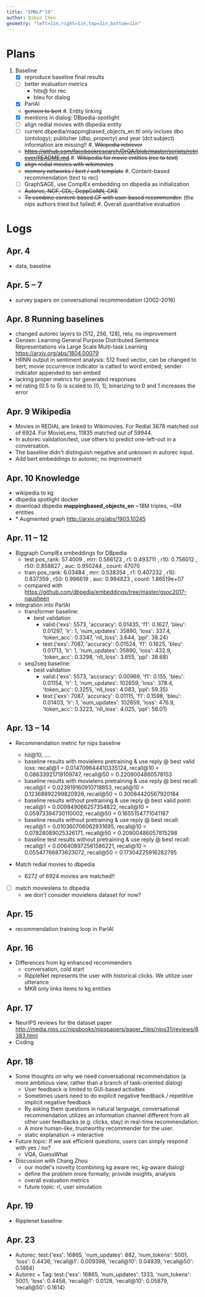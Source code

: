 ```yaml
---
title: "EMNLP'19"
author: Qibin Chen
geometry: "left=1in,right=1in,top=1in,bottom=1in"
---
```


# Plans

1. Baseline
    - [x] reproduce baseline final results
    - [ ] better evaluation metrics
        - hits@ for rec
        - bleu for dialog
    - [x] ParlAI
    - ~~gensen to bert~~
#. Entity linking
    - [x] mentions in dialog: DBpedia-spotlight
    - [ ] align redial movies with dbpedia entity
    - [ ] current dbpedia/mappingbased_objects_en.ttl only inclues dbo (ontology); publisher (dbp, property)  and year (dct:subject) information are missing!!
#. ~~Wikipedia retriever~~
    - ~~<https://github.com/facebookresearch/DrQA/blob/master/scripts/retriever/README.md>~~
#. ~~Wikipedia for movie entities (rec to text)~~
    - [x] ~~align redial movies with wikimovies~~
    - ~~memory networks / bert / soft template~~
#. Content-based recommendation (text to rec)
    - [ ] GraphSAGE, use ComplEx embedding on dbpedia as initialization
    - ~~Autorec, NCF, CDL, DeppCoNN, CKE~~
    - ~~To combine content-based CF with user-based recommender.~~ (the nips authors tried but failed)
#. Overall quantitative evaluation

# Logs

## Apr. 4

- data, baseline

## Apr. 5 – 7

- survey papers on conversational recommendation (2002-2016)

## Apr. 8 Running baselines

- changed autorec layers to \[512, 256, 128\], relu, no improvement
- Gensen: Learning General Purpose Distributed Sentence Representations via Large Scale Multi-task Learning <https://arxiv.org/abs/1804.00079>
- HRNN output in sentiment analysis: 512 fixed vector, can be changed to bert; movie occurrence indicator is catted to word embed; sender indicator appended to sen embed
- lacking proper metrics for generated responses
- ml rating (0.5 to 5) is scaled to \[0, 1\]; binarizing to 0 and 1 increases the error

## Apr. 9 Wikipedia

- Movies in REDIAL are linked to Wikimovies. For Redial 3678 matched out of 6924. For MovieLens, 11835 matched out of 59944.
- In autorec validation/test, use others to predict one-left-out in a conversation.
- The baseline didn't distinguish negative and unknown in autorec input.
- Add bert embeddings to autorec; no improvement

## Apr. 10 Knowledge

- wikipedia to kg
- dbpedia spotlight docker
- download dbpedia **mappingbased\_objects\_en** \~18M triples, \~6M entities
- \* Augmented graph <http://arxiv.org/abs/1903.10245>

## Apr. 11 – 12

- Biggraph ComplEx embeddings for DBpedia
    - test pos\_rank: 57.4009 , mrr: 0.586123 , r1: 0.493711 , r10: 0.756012 , r50: 0.858827 , auc: 0.950244 , count: 47070
    - train pos\_rank: 6.03484 , mrr: 0.538354 , r1: 0.407232 , r10: 0.837359 , r50: 0.996619 , auc: 0.994823 , count: 1.86519e+07
    - compared with <https://github.com/dbpedia/embeddings/tree/master/gsoc2017-nausheen>
- Integration into ParlAI
    - transformer baseline:
        - best validation
            - valid:{'exs': 5573, 'accuracy': 0.01435, 'f1': 0.1627, 'bleu': 0.01297, 'lr': 1, 'num_updates': 35890, 'loss': 337.4, 'token_acc': 0.3347, 'nll_loss': 3.644, 'ppl': 38.24}
            - test:{'exs': 7087, 'accuracy': 0.01524, 'f1': 0.1625, 'bleu': 0.01713, 'lr': 1, 'num_updates': 35890, 'loss': 432.9, 'token_acc': 0.3298, 'nll_loss': 3.655, 'ppl': 38.68}
    - seq2seq baseline:
        - best validation
            - valid:{'exs': 5573, 'accuracy': 0.00969, 'f1': 0.155, 'bleu': 0.01154, 'lr': 1, 'num\_updates': 102659, 'loss': 378.4, 'token\_acc': 0.3255, 'nll\_loss': 4.083, 'ppl': 59.35}
            - test:{'exs': 7087, 'accuracy': 0.01115, 'f1': 0.1598, 'bleu': 0.01403, 'lr': 1, 'num\_updates': 102659, 'loss': 476.9, 'token\_acc': 0.3223, 'nll\_loss': 4.025, 'ppl': 56.01}

## Apr. 13 – 14

- Recommendation metric for nips baseline
    - hit@10, ....
    <!-- - baseline results with movielens pretraining & use reply @ best valid point: recall@1 = 0.03138, recall@10 = 0.15231, recall@50 = 0.32957 -->
    - baseline results with movielens pretraining & use reply @ best valid loss: recall@1 = 0.014709644410335124, recall@10 = 0.08633921719109747, recall@50 = 0.2209004860578153
    - baseline results with movielens pretraining & use reply @ best recall: recall@1 = 0.023919160910718853, recall@10 = 0.12368892299820926, recall@50 = 0.30084420567920184
    <!-- - baseline results without pretraining & use reply @ best valid point: recall@1 = 0.0149505051535871, recall@10 = 0.10296969078477396, recall@50 = 0.22435962853352384 -->
    - baseline results without pretraining & use reply @ best valid point: recall@1 = 0.009849066257354822, recall@10 = 0.05973394730110002, recall@50 = 0.1655154771041187
    - baseline results without pretraining & use reply @ best recall: recall@1 = 0.010360706062931695, recall@10 = 0.07828089025326171, recall@50 = 0.20900486057815298
    - baseline test results without pretraining & use reply @ best recall: recall@1 = 0.006408972561586221, recall@10 = 0.05547766873623072, recall@50 = 0.17304225916282795

- Match redial movies to dbpedia
    - 6272 of 6924 movies are matched!!
- [ ] match movieslens to dbpedia
    - we don't consider movielens dataset for now?

## Apr. 15

- recommendation training loop in ParlAI

## Apr. 16

- Differences from kg enhanced recommenders
    - conversation, cold start
    - RippleNet represents the user with historical clicks. We utilize user utterance
    - MKR only links items to kg entities
    <!-- - our recommended item corresponds to an entity in the knowledge graph (In MKR, items are associated with entities.) -->

## Apr. 17

- NeurIPS reviews for the dataset paper <http://media.nips.cc/nipsbooks/nipspapers/paper_files/nips31/reviews/6383.html>
- Coding

## Apr. 18

- Some thoughts on why we need conversational recommendation (a more ambitious view, rather than a branch of task-oriented dialog)
    - User feedback is limited to GUI-based activities
    - Sometimes users need to do explicit negative feedback / repetitive implicit negative feedback
    - By asking them questions in natural language, conversational recommendation utilizes an information channel different from all other user feedbacks (e.g. clicks, stay) in real-time recommendation.
    - A more human-like, trustworthy recommender for the user.
    - static explanation -> interactive
- Future topic: If we ask efficient questions, users can simply respond with yes / no?
    - VQA, GuessWhat
- Discussion with Chang Zhou
    - our model's novelty (combining kg aware rec, kg-aware dialog)
    - define the problem more formally; provide insights, analysis
    - overall evaluation metrics
    - future topic: rl, user simulation

## Apr. 19

- Ripplenet baseline

## Apr. 23

- Autorec: test:{'exs': 16865, 'num_updates': 882, 'num_tokens': 5001, 'loss': 0.4436, 'recall@1': 0.009398, 'recall@10': 0.04939, 'recall@50': 0.1464}
- Autorec + Tag: test:{'exs': 16865, 'num_updates': 1333, 'num_tokens': 5001, 'loss': 0.4458, 'recall@1': 0.0128, 'recall@10': 0.05879, 'recall@50': 0.1614}
